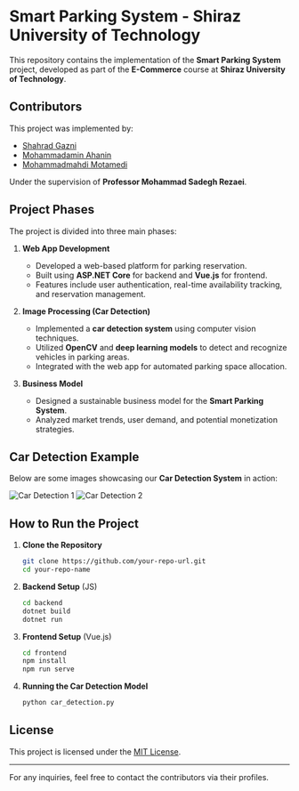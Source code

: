 # Smart Parking System - Shiraz University of Technology

This repository contains the implementation of the **Smart Parking System** project, developed as part of the **E-Commerce** course at **Shiraz University of Technology**.

## Contributors

This project was implemented by:

- [Shahrad Gazni](#https://github.com/Shahrad-Puver)  
- [Mohammadamin Ahanin](#)  
- [Mohammadmahdi Motamedi](#)  

Under the supervision of **Professor Mohammad Sadegh Rezaei**.

## Project Phases

The project is divided into three main phases:

1. **Web App Development**  
   - Developed a web-based platform for parking reservation.
   - Built using **ASP.NET Core** for backend and **Vue.js** for frontend.
   - Features include user authentication, real-time availability tracking, and reservation management.

2. **Image Processing (Car Detection)**  
   - Implemented a **car detection system** using computer vision techniques.
   - Utilized **OpenCV** and **deep learning models** to detect and recognize vehicles in parking areas.
   - Integrated with the web app for automated parking space allocation.

3. **Business Model**  
   - Designed a sustainable business model for the **Smart Parking System**.
   - Analyzed market trends, user demand, and potential monetization strategies.

## Car Detection Example

Below are some images showcasing our **Car Detection System** in action:

![Car Detection 1](path_to_image1.jpg)
![Car Detection 2](path_to_image2.jpg)

## How to Run the Project

1. **Clone the Repository**
   ```sh
   git clone https://github.com/your-repo-url.git
   cd your-repo-name
   ```

2. **Backend Setup** (JS)
   ```sh
   cd backend
   dotnet build
   dotnet run
   ```

3. **Frontend Setup** (Vue.js)
   ```sh
   cd frontend
   npm install
   npm run serve
   ```

4. **Running the Car Detection Model**
   ```sh
   python car_detection.py
   ```

## License

This project is licensed under the [MIT License](LICENSE).

---

For any inquiries, feel free to contact the contributors via their profiles.
